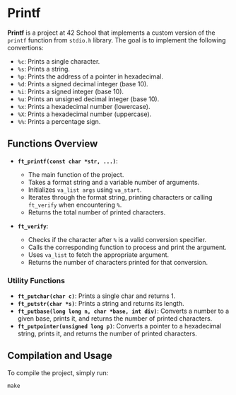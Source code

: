 # Printf

**Printf** is a project at 42 School that implements a custom version of the `printf` function from `stdio.h` library. The goal is to implement the following convertions:
- `%c`: Prints a single character.
- `%s`: Prints a string.
- `%p`: Prints the address of a pointer in hexadecimal.
- `%d`: Prints a signed decimal integer (base 10).
- `%i`: Prints a signed integer (base 10).
- `%u`: Prints an unsigned decimal integer (base 10).
- `%x`: Prints a hexadecimal number (lowercase).
- `%X`: Prints a hexadecimal number (uppercase).
- `%%`: Prints a percentage sign.

## Functions Overview

- **`ft_printf(const char *str, ...)`**: 
  - The main function of the project.
  - Takes a format string and a variable number of arguments.
  - Initializes `va_list args` using `va_start`.
  - Iterates through the format string, printing characters or calling `ft_verify` when encountering `%`.
  - Returns the total number of printed characters.

- **`ft_verify`**:
  - Checks if the character after `%` is a valid conversion specifier.
  - Calls the corresponding function to process and print the argument.
  - Uses `va_list` to fetch the appropriate argument.
  - Returns the number of characters printed for that conversion.

### Utility Functions

- **`ft_putchar(char c)`**: Prints a single char and returns 1.
- **`ft_putstr(char *s)`**: Prints a string and returns its length.
- **`ft_putbase(long long n, char *base, int div)`**: Converts a number to a given base, prints it, and returns the number of printed characters.
- **`ft_putpointer(unsigned long p)`**: Converts a pointer to a hexadecimal string, prints it, and returns the number of printed characters.

## Compilation and Usage

To compile the project, simply run:
```shell
make
```
